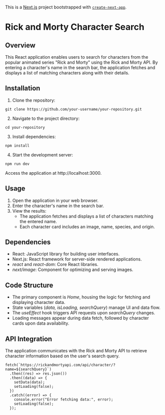 This is a [Next.js](https://nextjs.org/) project bootstrapped with [`create-next-app`](https://github.com/vercel/next.js/tree/canary/packages/create-next-app).

# Rick and Morty Character Search

## Overview
This React application enables users to search for characters from the popular animated series "Rick and Morty" using the Rick and Morty API. By entering a character's name in the search bar, the application fetches and displays a list of matching characters along with their details.

## Installation
1. Clone the repository:
 ```
git clone https://github.com/your-username/your-repository.git
 ```
2. Navigate to the project directory:
 ```
cd your-repository
 ```
3. Install dependencies:
 ```
npm install
 ```
4. Start the development server:
 ```
npm run dev
 ```
Access the application at http://localhost:3000.

## Usage
1. Open the application in your web browser.
1. Enter the character's name in the search bar.
1. View the results:
    - The application fetches and displays a list of characters matching the entered name.
    - Each character card includes an image, name, species, and origin.

## Dependencies
- React: JavaScript library for building user interfaces.
- Next.js: React framework for server-side rendered applications.
- _react_ and _react-dom_: Core React libraries.
- _next/image_: Component for optimizing and serving images.

## Code Structure
- The primary component is _Home_, housing the logic for fetching and displaying character data.
- State variables (_data, isLoading, searchQuery_) manage UI and data flow.
- The _useEffect_ hook triggers API requests upon _searchQuery_ changes.
- Loading messages appear during data fetch, followed by character cards upon data availability.

## API Integration
The application communicates with the Rick and Morty API to retrieve character information based on the user's search query.

```
fetch(`https://rickandmortyapi.com/api/character/?name=${searchQuery}`)
  .then((res) => res.json())
  .then((data) => {
    setData(data);
    setLoading(false);
  })
  .catch((error) => {
    console.error("Error fetching data:", error);
    setLoading(false);
  });
```
